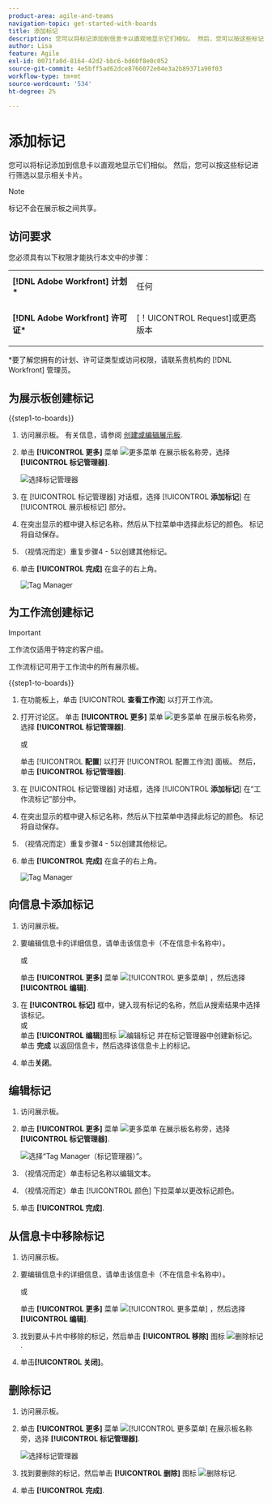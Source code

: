 ```yaml
---
product-area: agile-and-teams
navigation-topic: get-started-with-boards
title: 添加标记
description: 您可以将标记添加到信息卡以直观地显示它们相似。 然后，您可以按这些标记进行筛选以显示相关卡片。
author: Lisa
feature: Agile
exl-id: 0071fa0d-8164-42d2-bbc6-bd60f8e0c052
source-git-commit: 4e5bff5ad62dce8766072e04e3a2b89371a90f03
workflow-type: tm+mt
source-wordcount: '534'
ht-degree: 2%

---
```


# 添加标记

您可以将标记添加到信息卡以直观地显示它们相似。 然后，您可以按这些标记进行筛选以显示相关卡片。

>[!NOTE]
>
>标记不会在展示板之间共享。

## 访问要求

您必须具有以下权限才能执行本文中的步骤：

<table style="table-layout:auto"> 
 <col> 
 </col> 
 <col> 
 </col> 
 <tbody> 
  <tr> 
   <td role="rowheader"><strong>[!DNL Adobe Workfront] 计划*</strong></td> 
   <td> <p>任何</p> </td> 
  </tr> 
  <tr> 
   <td role="rowheader"><strong>[!DNL Adobe Workfront] 许可证*</strong></td> 
   <td> <p>[！UICONTROL Request]或更高版本</p> </td> 
  </tr> 
 </tbody> 
</table>

&#42;要了解您拥有的计划、许可证类型或访问权限，请联系贵机构的 [!DNL Workfront] 管理员。

## 为展示板创建标记

{{step1-to-boards}}

1. 访问展示板。 有关信息，请参阅 [创建或编辑展示板](../../agile/get-started-with-boards/create-edit-board.md).
1. 单击 **[!UICONTROL 更多]** 菜单 ![更多菜单](assets/more-icon-spectrum.png) 在展示板名称旁，选择 **[!UICONTROL 标记管理器]**.

   ![选择标记管理器](assets/boards-tagmanager-350x189.png)

1. 在 [!UICONTROL 标记管理器] 对话框，选择 [!UICONTROL **添加标记**] 在 [!UICONTROL 展示板标记] 部分。
1. 在突出显示的框中键入标记名称，然后从下拉菜单中选择此标记的颜色。 标记将自动保存。
1. （视情况而定）重复步骤4 - 5以创建其他标记。
1. 单击 **[!UICONTROL 完成]** 在盒子的右上角。

   ![Tag Manager](assets/tag-manager-2023.png)

## 为工作流创建标记

>[!IMPORTANT]
>
>工作流仅适用于特定的客户组。

工作流标记可用于工作流中的所有展示板。

{{step1-to-boards}}

1. 在功能板上，单击 [!UICONTROL **查看工作流**] 以打开工作流。
1. 打开讨论区。 单击 **[!UICONTROL 更多]** 菜单 ![更多菜单](assets/more-icon-spectrum.png) 在展示板名称旁，选择 **[!UICONTROL 标记管理器]**.

   或

   单击 [!UICONTROL **配置**] 以打开 [!UICONTROL 配置工作流] 面板。 然后，单击 **[!UICONTROL 标记管理器]**.

1. 在 [!UICONTROL 标记管理器] 对话框，选择 [!UICONTROL **添加标记**] 在“工作流标记”部分中。
1. 在突出显示的框中键入标记名称，然后从下拉菜单中选择此标记的颜色。 标记将自动保存。
1. （视情况而定）重复步骤4 - 5以创建其他标记。
1. 单击 **[!UICONTROL 完成]** 在盒子的右上角。

   ![Tag Manager](assets/tag-manager-workstreams.png)

## 向信息卡添加标记

1. 访问展示板。
1. 要编辑信息卡的详细信息，请单击该信息卡（不在信息卡名称中）。

   或

   单击 **[!UICONTROL 更多]** 菜单 ![[!UICONTROL 更多菜单]](assets/more-icon-spectrum.png) ，然后选择 **[!UICONTROL 编辑]**.

1. 在 **[!UICONTROL 标记]** 框中，键入现有标记的名称，然后从搜索结果中选择该标记。\
   或\
   单击 **[!UICONTROL 编辑]**&#x200B;图&#x200B;标 ![编辑标记](assets/boards-edittag-30x29.png) 并在标记管理器中创建新标记。 单击 **完成** 以返回信息卡，然后选择该信息卡上的标记。
1. 单击&#x200B;**关闭**。

## 编辑标记

1. 访问展示板。
1. 单击 **[!UICONTROL 更多]** 菜单 ![更多菜单](assets/more-icon-spectrum.png) 在展示板名称旁，选择 **[!UICONTROL 标记管理器]**.

   ![选择“Tag Manager（标记管理器）”。](assets/boards-tagmanager-350x189.png)

1. （视情况而定）单击标记名称以编辑文本。
1. （视情况而定）单击 [!UICONTROL 颜色] 下拉菜单以更改标记颜色。
1. 单击 **[!UICONTROL 完成]**.

## 从信息卡中移除标记

1. 访问展示板。
1. 要编辑信息卡的详细信息，请单击该信息卡（不在信息卡名称中）。

   或

   单击 **[!UICONTROL 更多]** 菜单 ![[!UICONTROL 更多菜单]](assets/more-icon-spectrum.png) ，然后选择 **[!UICONTROL 编辑]**.

1. 找到要从卡片中移除的标记，然后单击 **[!UICONTROL 移除]** 图标 ![删除标记](assets/copy-of-boards-remove-30x23.png).
1. 单击&#x200B;**[!UICONTROL 关闭]**。

## 删除标记

1. 访问展示板。
1. 单击 **[!UICONTROL 更多]** 菜单 ![[!UICONTROL 更多菜单]](assets/more-icon-spectrum.png) 在展示板名称旁，选择 **[!UICONTROL 标记管理器]**.

   ![选择标记管理器](assets/boards-tagmanager-350x189.png)

1. 找到要删除的标记，然后单击 **[!UICONTROL 删除]** 图标 ![删除标记](assets/copy-of-boards-delete-30x27.png).
1. 单击 **[!UICONTROL 完成]**.
